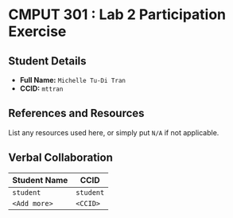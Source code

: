 # CMPUT 301 : Lab 2 Participation Exercise

## Student Details

- **Full Name:** `Michelle Tu-Di Tran`
- **CCID:** `mttran`

## References and Resources

List any resources used here, or simply put `N/A` if not applicable.

## Verbal Collaboration

| Student Name | CCID      |
| ------------ | --------- |
| `student`    | `student` |
| `<Add more>` | `<CCID>`  |
